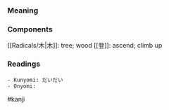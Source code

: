### Meaning



### Components

[[Radicals/木|木]]: tree; wood [[登]]: ascend; climb up

### Readings

```
- Kunyomi: だいだい
- Onyomi: 
```

#kanji